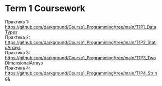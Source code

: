 # Term 1 Coursework
Практика 1: https://github.com/darkground/Course1_Programming/tree/main/T1P1_DataTypes  
Практика 2: https://github.com/darkground/Course1_Programming/tree/main/T1P2_StaticArrays  
Практика 3: https://github.com/darkground/Course1_Programming/tree/main/T1P3_TwoDimensionalArrays  
Практика 4: https://github.com/darkground/Course1_Programming/tree/main/T1P4_Strings  